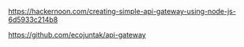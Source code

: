 https://hackernoon.com/creating-simple-api-gateway-using-node-js-6d5933c214b8

https://github.com/ecojuntak/api-gateway
